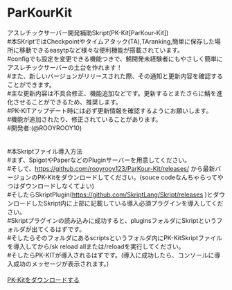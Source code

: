 # ParKourKit

アスレチックサーバー開発補助Skript(PK-Kit[ParKour-Kit])<br>
#本SKriptではCheckpointやタイムアタック(TA),TAranking,簡単に保存した場所に移動できるeasytpなど様々な便利機能が搭載されています。<br>
#configでも設定を変更できる機能つきで、鯖開発未経験者にもやさしく簡単にアスレチックサーバーの土台を作れます！<br>
#また、新しいバージョンがリリースされた際、その通知と更新内容を確認することができます。<br>
#主な更新内容は不具合修正、機能追加などです。更新するとまたさらに鯖を進化させることができるため、推奨します。<br>
#PK-KITアップデート時には必ず更新情報を確認するようにお願いします。<br>
#機能が追加されたり、修正されていることがあります。<br>
#開発者:(@ROOYROOY10)<br>
<br>
<br>
#本Skriptファイル導入方法<br>
#まず、SpigotやPaperなどのPluginサーバーを用意してください。<br>
#そして、https://github.com/rooyrooy123/ParKour-Kit/releases/ から最新バージョンのPK-Kitをダウンロードしてください。(souce codeなんちゃらってやつはダウンロードしなくてよい)<br>
#そしたらSkriptPlugin(https://github.com/SkriptLang/Skript/releases )とダウンロードしたSkript内に上部に記載している導入必須プラグインを導入してください。<br>
#Skriptプラグインの読み込みに成功すると、pluginsフォルダにSkriptというフォルダが出てくるはずです。<br>
#そしたらそのフォルダにあるscriptsというフォルダ内にPK-KitSkriptファイルを導入してから/sk reload allまたは/reloadを実行してください。<br>
#そしたらPK-KITが導入されるはずです。(導入に成功したら、コンソールに導入成功のメッセージが表示されます。)<br>
<br>
[PK-Kitをダウンロードする](https://github.com/rooyrooy123/ParKour-Kit/releases/)<br>

